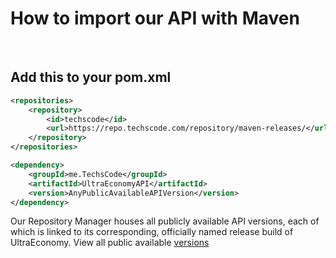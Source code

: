 # How to import our API with Maven
<br>

## Add this to your pom.xml
```xml
<repositories>
    <repository>
        <id>techscode</id>
        <url>https://repo.techscode.com/repository/maven-releases/</url>
    </repository>
</repositories>

<dependency>
    <groupId>me.TechsCode</groupId>
    <artifactId>UltraEconomyAPI</artifactId>
    <version>AnyPublicAvailableAPIVersion</version>
</dependency>
```

Our Repository Manager houses all publicly available API versions, each of which
is linked to its corresponding, officially named release build of UltraEconomy.
View all public available [versions](https://repo.techscode.com/#browse/browse:maven-releases:me%2FTechsCode%2FUltraEconomyAPI)
